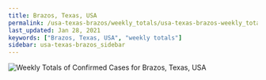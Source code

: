 ```yaml
---
title: Brazos, Texas, USA
permalink: /usa-texas-brazos/weekly_totals/usa-texas-brazos-weekly_totals.html
last_updated: Jan 28, 2021
keywords: ["Brazos, Texas, USA", "weekly totals"]
sidebar: usa-texas-brazos_sidebar
---
```


![Weekly Totals of Confirmed Cases for Brazos, Texas, USA](/covid_tracker/images/graphs/usa-texas-brazos-weekly_totals_graph.png)
